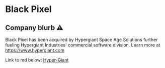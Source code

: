 # Black Pixel 

## Company blurb ⚠️️
Black Pixel has been acquired by Hypergiant Space Age Solutions further fueling
Hypergiant Industries' commercial software division.
Learn more at https://www.hypergiant.com

Link to md below:
[Hyper-Giant](https://github.com/remoteintech/remote-jobs/blob/master/company-profiles/hyper-giant.md)


